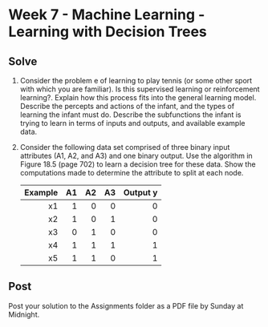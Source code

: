 # Week 7 - Machine Learning - Learning with Decision Trees

## Solve

1. Consider the problem e of learning to play tennis (or some other sport with which you are familiar). Is this supervised learning or reinforcement learning?. Explain how this process fits into the general learning model. Describe the percepts and actions of the infant, and the types of learning the infant must do. Describe the subfunctions the infant is trying to learn in terms of inputs and outputs, and available example data.

1. Consider the following data set comprised of three binary input attributes (A1, A2, and A3) and one binary output. Use the algorithm in Figure 18.5 (page 702) to learn a decision tree for these data. Show the computations made to determine the attribute to split at each node.

    | Example | A1 | A2 | A3 | Output y |
    | ------: | -: | -: | -: | -------: |
    | x1      | 1  |  0 |  0 |        0 |
    | x2      | 1  |  0 |  1 |        0 |
    | x3      | 0  |  1 |  0 |        0 |
    | x4      | 1  |  1 |  1 |        1 |
    | x5      | 1  |  1 |  0 |        1 |

## Post

Post your solution to the Assignments folder as a PDF file by Sunday at Midnight.